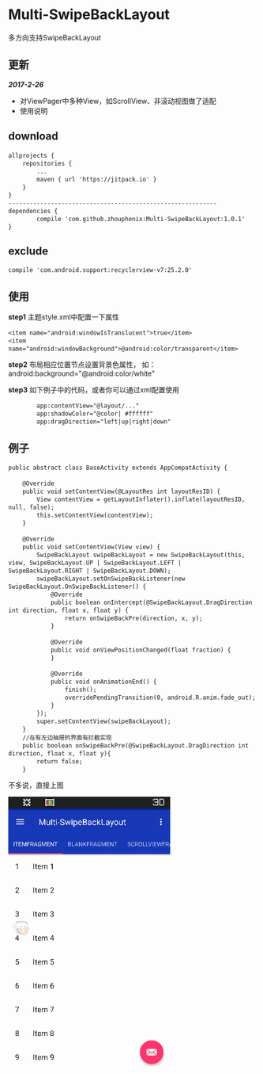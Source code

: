 # Multi-SwipeBackLayout
多方向支持SwipeBackLayout

## 更新

**_2017-2-26_**
 * 对ViewPager中多种View，如ScrollView、非滚动视图做了适配
 * 使用说明


## download
    allprojects {
		repositories {
			...
			maven { url 'https://jitpack.io' }
		}
	}
    -----------------------------------------------------------
    dependencies {
	        compile 'com.github.zhouphenix:Multi-SwipeBackLayout:1.0.1'
	}
## exclude
    compile 'com.android.support:recyclerview-v7:25.2.0'


## 使用
**step1** 主题style.xml中配置一下属性

    <item name="android:windowIsTranslucent">true</item>
    <item name="android:windowBackground">@android:color/transparent</item>
**step2** 布局相应位置节点设置背景色属性， 如： android:background="@android:color/white"

**step3** 如下例子中的代码，或者你可以通过xml配置使用

            app:contentView="@layout/..."
            app:shadowColor="@color| #ffffff"
            app:dragDirection="left|up|right|down"


## 例子

    public abstract class BaseActivity extends AppCompatActivity {

        @Override
        public void setContentView(@LayoutRes int layoutResID) {
            View contentView = getLayoutInflater().inflate(layoutResID, null, false);
            this.setContentView(contentView);
        }

        @Override
        public void setContentView(View view) {
            SwipeBackLayout swipeBackLayout = new SwipeBackLayout(this, view, SwipeBackLayout.UP | SwipeBackLayout.LEFT | SwipeBackLayout.RIGHT | SwipeBackLayout.DOWN);
            swipeBackLayout.setOnSwipeBackListener(new SwipeBackLayout.OnSwipeBackListener() {
                @Override
                public boolean onIntercept(@SwipeBackLayout.DragDirection int direction, float x, float y) {
                    return onSwipeBackPre(direction, x, y);
                }

                @Override
                public void onViewPositionChanged(float fraction) {
                }

                @Override
                public void onAnimationEnd() {
                    finish();
                    overridePendingTransition(0, android.R.anim.fade_out);
                }
            });
            super.setContentView(swipeBackLayout);
        }
        //在有左边抽屉的界面有拦截实现
        public boolean onSwipeBackPre(@SwipeBackLayout.DragDirection int direction, float x, float y){
            return false;
        }




不多说，直接上图

![可以之多个方向同时工作的SwipeBackLayout](screenshots/show.gif)


